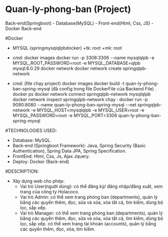 # Quan-ly-phong-ban (Project)
Back-end(Springboot) - Database(MySQL) - Front-end(Html, Css, JS) - Docker Back-end

#Docker
- MYSQL (springmysqlqlpbdocker)
	+tk: root
	+mk: root

- cmd:
	docker images
	docker run -p 3308:3306 --name mysqlqlpb -e MYSQL_ROOT_PASSWORD=root -e MYSQL_DATABASE=qlpb mysql:8.0.29
	docker network 
	docker network create springqlpb-network

- cmd: (file chạy project)
	docker images
	docker build -t quan-ly-phong-ban-spring-mysql (đã config trong file DockerFile của Backend File) .
	docker ps 
	docker network connect springqlpb-network mysqlqlpb
	docker network inspect springqlpb-network 
   chạy :	docker run -p 9090:8080 --name quan-ly-phong-ban-spring-mysql --net springqlpb-network -e MYSQL_HOST=mysqlqlpb -e MYSQL_USER=root -e MYSQL_PASSWORD=root -e MYSQL_PORT=3306 quan-ly-phong-ban-spring-mysql

#TECHNOLOGIES USED:
- Database: MySQL.
- Back-end (Springboot Framework): Java, Spring Security (Basic Authentication), Spring Data JPA, Spring Specification.
- FrontEnd: Html, Css, Js, Ajax Jquery.
- Deploy: Docker (Back-end)

#DESCRIPTION: 
- Xây dựng web cho phép:
	+ Vai trò User(người dùng): có thể đăng ký/ đăng nhập/đăng xuất, xem trang của công ty Holacoco.
	+ Vai trò Admin: có thể xem trang phòng ban (departments), quản lý bằng các quyền thêm, đọc, sửa và xóa, xóa tất cả, tìm kiếm, dùng bộ lọc, sắp xếp.
	+ Vai trò Manager: có thể xem trang phòng ban (departments), quản lý bằng các quyền thêm, đọc, sửa và xóa, xóa tất cả, tìm kiếm, dùng bộ lọc, sắp xếp.
 		           có thể xem trang tài khoản (accounts), quản lý bằng các quyền thêm, đọc, xóa, tìm kiếm.

